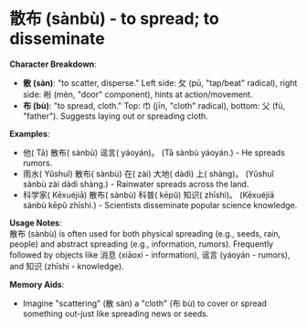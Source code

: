 # **散布 (sànbù) - to spread; to disseminate**

**Character Breakdown**:  
- **散 (sàn)**: "to scatter, disperse." Left side: 攵 (pū, "tap/beat" radical), right side: 㪔 (mèn, "door" component), hints at action/movement.  
- **布 (bù)**: "to spread, cloth." Top: 巾 (jīn, "cloth" radical), bottom: 父 (fù, "father"). Suggests laying out or spreading cloth.

**Examples**:  
- 他( Tā) 散布( sànbù) 谣言( yáoyán)。 (Tā sànbù yáoyán.) - He spreads rumors.  
- 雨水( Yǔshuǐ) 散布( sànbù) 在( zài) 大地( dàdì) 上( shàng)。 (Yǔshuǐ sànbù zài dàdì shàng.) - Rainwater spreads across the land.  
- 科学家( Kēxuéjiā) 散布( sànbù) 科普( kēpǔ) 知识( zhīshì)。 (Kēxuéjiā sànbù kēpǔ zhīshì.) - Scientists disseminate popular science knowledge.

**Usage Notes**:  
散布 (sànbù) is often used for both physical spreading (e.g., seeds, rain, people) and abstract spreading (e.g., information, rumors). Frequently followed by objects like 消息 (xiāoxi - information), 谣言 (yáoyán - rumors), and 知识 (zhīshì - knowledge).

**Memory Aids**:  
- Imagine "scattering" (散 sàn) a "cloth" (布 bù) to cover or spread something out-just like spreading news or seeds.